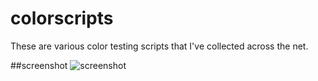 # colorscripts
These are various color testing scripts that I've collected across the net.

##screenshot
![screenshot](http://i.imgur.com/3lfxp5I.png)